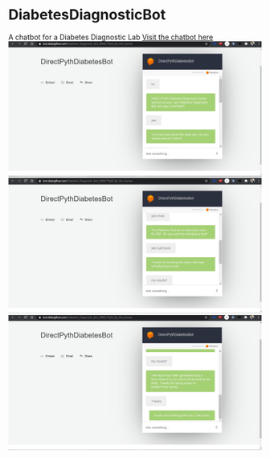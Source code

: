 # DiabetesDiagnosticBot
A chatbot for a Diabetes Diagnostic Lab
[Visit the chatbot here](https://bot.dialogflow.com/Diabetes_Diagnostic_Bot_DIRECTPyth_By_Om_Kumar)
![Screenshot](https://github.com/omkumar40/root/blob/master/Screenshot%20(725).png)
![Screenshot](https://github.com/omkumar40/root/blob/master/Screenshot%20(726).png)
![Screenshot](https://github.com/omkumar40/root/blob/master/Screenshot%20(727).png)
